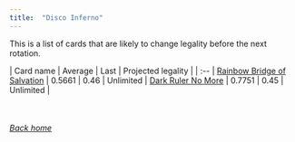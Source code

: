 ```yaml
---
title:  "Disco Inferno"
---
```


This is a list of cards that are likely to change legality before the next rotation.

| Card name | Average | Last | Projected legality |
| :-- |
[Rainbow Bridge of Salvation](https://db.ygoprodeck.com/card/?search=Rainbow%20Bridge%20of%20Salvation) | 0.5661 | 0.46 | Unlimited |
[Dark Ruler No More](https://db.ygoprodeck.com/card/?search=Dark%20Ruler%20No%20More) | 0.7751 | 0.45 | Unlimited |

<br>

###### [Back home](index)